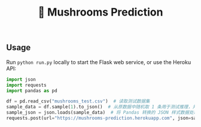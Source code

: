 <div align="center">
  <h1>🍄 Mushrooms Prediction</h1>
</div>

<br />

## Usage

Run `python run.py` locally to start the Flask web service, or use the Heroku API:

```python
import json
import requests
import pandas as pd

df = pd.read_csv("mushrooms_test.csv")  # 读取测试数据集
sample_data = df.sample(1).to_json()  # 从原数据中随机取 1 条用于测试推理，并转换成 JSON 样式
sample_json = json.loads(sample_data)  # 将 Pandas 转换的 JSON 样式数据处理成 JSON 类型
requests.post(url="https://mushrooms-prediction.herokuapp.com", json=sample_json).content  # 建立 POST 请求，并发送数据请求
```
